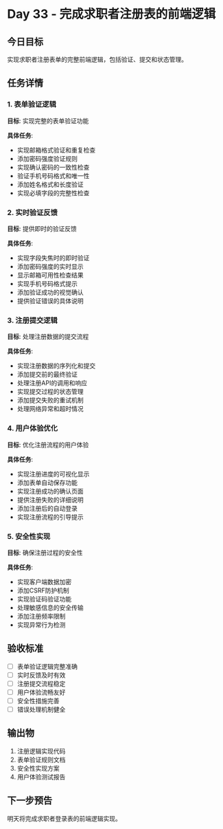 # Day 33 - 完成求职者注册表的前端逻辑

## 今日目标
实现求职者注册表单的完整前端逻辑，包括验证、提交和状态管理。

## 任务详情

### 1. 表单验证逻辑
**目标**: 实现完整的表单验证功能

**具体任务**:
- 实现邮箱格式验证和重复检查
- 添加密码强度验证规则
- 实现确认密码的一致性检查
- 验证手机号码格式和唯一性
- 添加姓名格式和长度验证
- 实现必填字段的完整性检查

### 2. 实时验证反馈
**目标**: 提供即时的验证反馈

**具体任务**:
- 实现字段失焦时的即时验证
- 添加密码强度的实时显示
- 显示邮箱可用性检查结果
- 实现手机号码格式提示
- 添加验证成功的视觉确认
- 提供验证错误的具体说明

### 3. 注册提交逻辑
**目标**: 处理注册数据的提交流程

**具体任务**:
- 实现注册数据的序列化和提交
- 添加提交前的最终验证
- 处理注册API的调用和响应
- 实现提交过程的状态管理
- 添加提交失败的重试机制
- 处理网络异常和超时情况

### 4. 用户体验优化
**目标**: 优化注册流程的用户体验

**具体任务**:
- 实现注册进度的可视化显示
- 添加表单自动保存功能
- 实现注册成功的确认页面
- 提供注册失败的详细说明
- 添加注册后的自动登录
- 实现注册流程的引导提示

### 5. 安全性实现
**目标**: 确保注册过程的安全性

**具体任务**:
- 实现客户端数据加密
- 添加CSRF防护机制
- 实现验证码验证功能
- 处理敏感信息的安全传输
- 添加注册频率限制
- 实现异常行为检测

## 验收标准
- [ ] 表单验证逻辑完整准确
- [ ] 实时反馈及时有效
- [ ] 注册提交流程稳定
- [ ] 用户体验流畅友好
- [ ] 安全性措施完善
- [ ] 错误处理机制健全

## 输出物
1. 注册逻辑实现代码
2. 表单验证规则文档
3. 安全性实现方案
4. 用户体验测试报告

## 下一步预告
明天将完成求职者登录表的前端逻辑实现。
